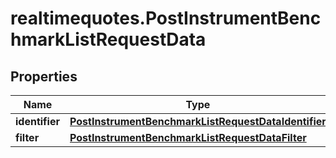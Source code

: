 # realtimequotes.PostInstrumentBenchmarkListRequestData

## Properties

Name | Type | Description | Notes
------------ | ------------- | ------------- | -------------
**identifier** | [**PostInstrumentBenchmarkListRequestDataIdentifier**](PostInstrumentBenchmarkListRequestDataIdentifier.md) |  | 
**filter** | [**PostInstrumentBenchmarkListRequestDataFilter**](PostInstrumentBenchmarkListRequestDataFilter.md) |  | [optional] 


